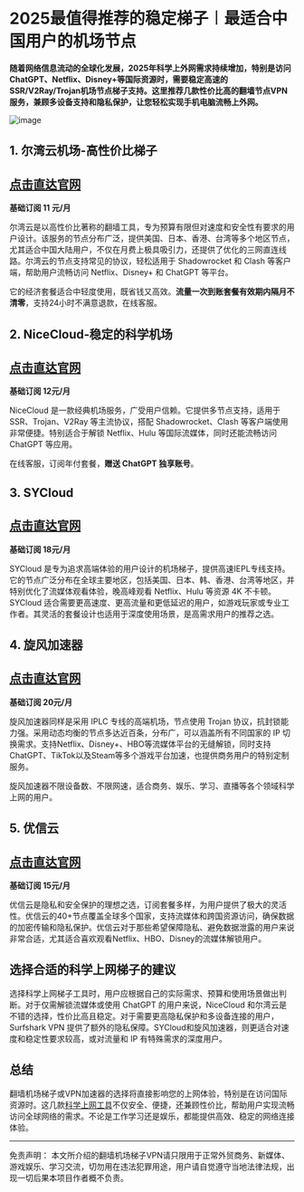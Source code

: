 # 2025最值得推荐的稳定梯子︱最适合中国用户的机场节点

**随着网络信息流动的全球化发展，2025年科学上外网需求持续增加，特别是访问ChatGPT、Netflix、Disney+等国际资源时，需要稳定高速的SSR/V2Ray/Trojan机场节点梯子支持。这里推荐几款性价比高的翻墙节点VPN服务，兼顾多设备支持和隐私保护，让您轻松实现手机电脑流畅上外网。**

![image](https://www.cnvintage.org/assets/files/2024-12-12/1733982380-91936-image.png)


## 1. 尔湾云机场-高性价比梯子
## [**点击直达官网**](https://go.1vpn.cc/ewan)
**基础订阅 11 元/月**

尔湾云是以高性价比著称的翻墙工具，专为预算有限但对速度和安全性有要求的用户设计。该服务的节点分布广泛，提供美国、日本、香港、台湾等多个地区节点，尤其适合中国大陆用户，不仅在月费上极具吸引力，还提供了优化的三网直连线路。尔湾云的节点支持常见的协议，轻松适用于 Shadowrocket 和 Clash 等客户端，帮助用户流畅访问 Netflix、Disney+ 和 ChatGPT 等平台。

它的经济套餐适合中轻度使用，既省钱又高效。**流量一次到账套餐有效期内隔月不清零**，支持24小时不满意退款，在线客服。

## 2. NiceCloud-稳定的科学机场
## [**点击直达官网**](https://go.1vpn.cc/nisi)
**基础订阅 12元/月**

NiceCloud 是一款经典机场服务，广受用户信赖。它提供多节点支持，适用于 SSR、Trojan、V2Ray 等主流协议，搭配 Shadowrocket、Clash 等客户端使用非常便捷。特别适合于解锁 Netflix、Hulu 等国际流媒体，同时还能流畅访问 ChatGPT 等应用。

在线客服，订阅年付套餐，**赠送 ChatGPT 独享账号**。

## 3. SYCloud
## [**点击直达官网**](https://go.1vpn.cc/suyu)
**基础订阅 18元/月**

SYCloud 是专为追求高端体验的用户设计的机场梯子，提供高速IEPL专线支持。它的节点广泛分布在全球主要地区，包括美国、日本、韩、香港、台湾等地区，并特别优化了流媒体观看体验，晚高峰观看 Netflix、Hulu 等资源 4K 不卡顿。SYCloud 适合需要更高速度、更高流量和更低延迟的用户，如游戏玩家或专业工作者。其灵活的套餐设计也适用于深度使用场景，是高需求用户的推荐之选。

## 4. 旋风加速器
## [**点击直达官网**](https://go.1vpn.cc/suyu)
**基础订阅 20元/月**

旋风加速器同样是采用 IPLC 专线的高端机场，节点使用 Trojan 协议，抗封锁能力强。采用动态均衡的节点多达近百条，分布广，可以涵盖所有不同国家的 IP 切换需求。支持Netflix、Disney+、HBO等流媒体平台的无缝解锁，同时支持ChatGPT、TikTok以及Steam等多个游戏平台加速，也提供商务用户的特别定制服务。

旋风加速器不限设备数、不限网速，适合商务、娱乐、学习、直播等各个领域科学上网的用户。


## 5. 优信云 
## [**点击直达官网**](https://go.1vpn.cc/uxin)
**基础订阅 15元/月**

优信云是隐私和安全保护的理想之选，订阅套餐多样，为用户提供了极大的灵活性。优信云的40+节点覆盖全球多个国家，支持流媒体和跨国资源访问，确保数据的加密传输和隐私保护。优信云对于那些希望保障隐私、避免数据泄露的用户来说非常合适，尤其适合喜欢观看Netflix、HBO、Disney的流媒体解锁用户。



## 选择合适的科学上网梯子的建议
选择科学上网梯子工具时，用户应根据自己的实际需求、预算和使用场景做出判断。对于仅需解锁流媒体或使用 ChatGPT 的用户来说，NiceCloud 和尔湾云是不错的选择，性价比高且稳定。对于需要更高隐私保护和多设备连接的用户，Surfshark VPN 提供了额外的隐私保障。SYCloud和旋风加速器，则更适合对速度和稳定性要求较高，或对流量和 IP 有特殊需求的深度用户。

## 总结
翻墙机场梯子或VPN加速器的选择将直接影响您的上网体验，特别是在访问国际资源时。这几款[科学上网工具](https://github.com/Tecnono/Best-VPN-01)不仅安全、便捷，还兼顾性价比，帮助用户实现流畅访问全球网络的需求。不论是工作学习还是娱乐，都能提供高效、稳定的网络连接体验。

---

免责声明： 本文所介绍的翻墙机场梯子VPN请只限用于正常外贸商务、新媒体、游戏娱乐、学习交流，切勿用在违法犯罪用途，用户请自觉遵守当地法律法规，出现一切后果本项目作者概不负责。
